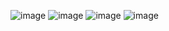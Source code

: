 ![image](https://github.com/Kana-afk/Task2/assets/73513054/3f03d7f4-a28e-44a1-9d14-b2ee796cf4d6)
![image](https://github.com/Kana-afk/Task2/assets/73513054/3a2d110c-448d-4484-964b-7908653ef1c0)
![image](https://github.com/Kana-afk/Task2/assets/73513054/feac6ae1-603a-49d1-a22d-898c3707fec7)
![image](https://github.com/Kana-afk/Task2/assets/73513054/dad51e81-3dac-4d69-a567-44239674cfb6)
